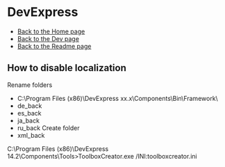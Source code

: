 # DevExpress

- [Back to the Home page](../../README.md)
- [Back to the Dev page](../README.md)
- [Back to the Readme page](README.md)

## How to disable localization
Rename folders
- C:\Program Files (x86)\DevExpress xx.x\Components\Bin\Framework\
- de_back
- es_back
- ja_back
- ru_back
Create folder
- xml_back

C:\Program Files (x86)\DevExpress 14.2\Components\Tools>ToolboxCreator.exe /INI:toolboxcreator.ini
